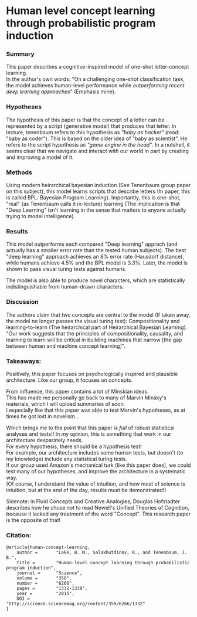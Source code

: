 # Human level concept learning through probabilistic program induction

### Summary

This paper describes a cognitive-inspired model of one-shot letter-concept learning.  
In the author's own words: "On a challenging one-shot classification task, the model achieves human-level performance while _outperforming recent deep learning approaches_" (Emphasis mine).

### Hypotheses

The hypothesis of this paper is that the concept of a letter can be represented by a script (generative model) that produces that letter. 
In lecture, tenenbaum refers to this hypothesis as _"baby as hacker"_ (read: "baby as coder"). This is based on the older idea of "baby as scientist". 
He refers to the script hypothesis as _"game engine in the head"_.
In a nutshell, it seems clear that we navigate and interact with our world in part by creating and improving a model of it.

### Methods 

Using modern heirarchical bayesian induction (See Tenenbaum group paper on this subject), this model learns scripts that describe letters (In paper, this is called BPL: Bayesian Program Learning). 
Importantly, this is one-shot, "real" (as Tenenbaum calls it in-lecture) learning (The implication is that "Deep Learning" isn't learning in the sense that matters to anyone actually trying to model intelligence). 

### Results

This model outperforms each compared "Deep learning" apprach (and actually has a smaller error rate than the tested human subjects).
The best "deep learning" approach achieves an 8% error rate (Hausdorf distance), while humans achieve 4.5% and the BPL model is 3.3%.
Later, the model is shown to pass visual turing tests against humans. 

The model is also able to produce novel characters, which are statistically indistinguishable from human-drawn characters.

### Discussion

The authors claim that two concepts are central to the model (If taken away, the model no longer passes the visual turing test): Compositionality and learning-to-learn (The heirarchical part of Heirarchical Bayesian Learning).
"Our work suggests that the principles of compositionality, causality, and learning to learn will be critical in building machines that narrow [the gap between human and machine concept learning]".

### Takeaways:

Positively, this paper focuses on psychologically inspired and plausible architecture. Like our group, it focuses on concepts. 

From influence, this paper contains a lot of Minskian ideas.  
This has made me personally go back to many of Marvin Minsky's materials, which I will upload summaries of soon.  
I especially like that this paper was able to test Marvin's hypotheses, as at times he got lost in novelism...

Which brings me to the point that this paper is _full_ of robust statistical analyses and tests!! 
In my opinion, this is something that work in our architecture desparately needs.  
For every hypothesis, there should be a hypothesis test!  
For example, our architecture includes some human tests, but doesn't (to my knowledge) include any statistical turing tests.  
If our group used Amazon's mechanical turk (like this paper does), we could test many of our hypotheses, and improve the architecture in a systematic way.  
(Of course, I understand the value of intuition, and how most of science is intuition, but at the end of the day, results must be demonstrated!)  

Sidenote: in Fluid Concepts and Creative Analogies, Douglas Hofstadter describes how he chose not to read Newell's Unified Theories of Cognition, because it lacked any treatment of the word "Concept". This research paper is the opposite of that! 

### Citation:

```
@article{human-concept-learning,
    author =       "Lake, B. M., Salakhutdinov, R., and Tenenbaum, J. B.",
    title =        "Human-level concept learning through probabilistic program induction",
    journal =      "Science",
    volume =       "350",
    number =       "6266",
    pages =        "1332-1338",
    year =         "2015",
    DOI =          "http://science.sciencemag.org/content/350/6266/1332"
}
```

